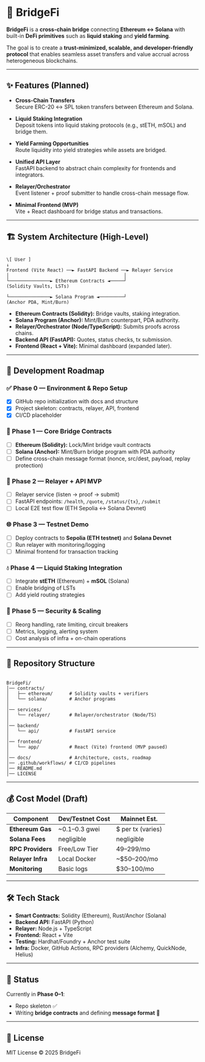 
# 🌉 BridgeFi

**BridgeFi** is a **cross-chain bridge** connecting **Ethereum ↔ Solana** with built-in **DeFi primitives** such as **liquid staking** and **yield farming**.  

The goal is to create a **trust-minimized, scalable, and developer-friendly protocol** that enables seamless asset transfers and value accrual across heterogeneous blockchains.  

---

## ✨ Features (Planned)

- **Cross-Chain Transfers**  
  Secure ERC-20 ↔ SPL token transfers between Ethereum and Solana.  

- **Liquid Staking Integration**  
  Deposit tokens into liquid staking protocols (e.g., stETH, mSOL) and bridge them.  

- **Yield Farming Opportunities**  
  Route liquidity into yield strategies while assets are bridged.  

- **Unified API Layer**  
  FastAPI backend to abstract chain complexity for frontends and integrators.  

- **Relayer/Orchestrator**  
  Event listener + proof submitter to handle cross-chain message flow.  

- **Minimal Frontend (MVP)**  
  Vite + React dashboard for bridge status and transactions.  

---

## 🏗️ System Architecture (High-Level)

```

\[ User ]
↓
Frontend (Vite React) ──► FastAPI Backend ──► Relayer Service
│                                          │
└───────────────► Ethereum Contracts ◄─────┘
(Solidity Vaults, LSTs)

└───────────────► Solana Program ◄─────────┘
(Anchor PDA, Mint/Burn)

```

- **Ethereum Contracts (Solidity):** Bridge vaults, staking integration.  
- **Solana Program (Anchor):** Mint/Burn counterpart, PDA authority.  
- **Relayer/Orchestrator (Node/TypeScript):** Submits proofs across chains.  
- **Backend API (FastAPI):** Quotes, status checks, tx submission.  
- **Frontend (React + Vite):** Minimal dashboard (expanded later).  

---

## 🚀 Development Roadmap

### ✅ Phase 0 — Environment & Repo Setup
- [x] GitHub repo initialization with docs and structure  
- [x] Project skeleton: contracts, relayer, API, frontend  
- [x] CI/CD placeholder  

### 🧩 Phase 1 — Core Bridge Contracts
- [ ] **Ethereum (Solidity):** Lock/Mint bridge vault contracts  
- [ ] **Solana (Anchor):** Mint/Burn bridge program with PDA authority  
- [ ] Define cross-chain message format (nonce, src/dest, payload, replay protection)  

### 🔄 Phase 2 — Relayer + API MVP
- [ ] Relayer service (listen → proof → submit)  
- [ ] FastAPI endpoints: `/health`, `/quote`, `/status/{tx}`, `/submit`  
- [ ] Local E2E test flow (ETH Sepolia ↔ Solana Devnet)  

### 🌐 Phase 3 — Testnet Demo
- [ ] Deploy contracts to **Sepolia (ETH testnet)** and **Solana Devnet**  
- [ ] Run relayer with monitoring/logging  
- [ ] Minimal frontend for transaction tracking  

### 💧 Phase 4 — Liquid Staking Integration
- [ ] Integrate **stETH** (Ethereum) + **mSOL** (Solana)  
- [ ] Enable bridging of LSTs  
- [ ] Add yield routing strategies  

### 🔐 Phase 5 — Security & Scaling
- [ ] Reorg handling, rate limiting, circuit breakers  
- [ ] Metrics, logging, alerting system  
- [ ] Cost analysis of infra + on-chain operations  

---

## 📂 Repository Structure

```

BridgeFi/
│── contracts/
│   ├── ethereum/      # Solidity vaults + verifiers
│   └── solana/        # Anchor programs
│
│── services/
│   └── relayer/       # Relayer/orchestrator (Node/TS)
│
│── backend/
│   └── api/           # FastAPI service
│
│── frontend/
│   └── app/           # React (Vite) frontend (MVP paused)
│
│── docs/              # Architecture, costs, roadmap
│── .github/workflows/ # CI/CD pipelines
│── README.md
│── LICENSE

```

---

## 💰 Cost Model (Draft)

| Component        | Dev/Testnet Cost | Mainnet Est. |
|------------------|-----------------|--------------|
| **Ethereum Gas** | ~0.1–0.3 gwei   | $ per tx (varies) |
| **Solana Fees**  | negligible      | negligible |
| **RPC Providers**| Free/Low Tier   | $49–$299/mo |
| **Relayer Infra**| Local Docker    | ~$50–200/mo |
| **Monitoring**   | Basic logs      | $30–100/mo |

---

## 🛠️ Tech Stack

- **Smart Contracts:** Solidity (Ethereum), Rust/Anchor (Solana)  
- **Backend API:** FastAPI (Python)  
- **Relayer:** Node.js + TypeScript  
- **Frontend:** React + Vite  
- **Testing:** Hardhat/Foundry + Anchor test suite  
- **Infra:** Docker, GitHub Actions, RPC providers (Alchemy, QuickNode, Helius)  

---

## 📅 Status

Currently in **Phase 0–1**:  
- Repo skeleton ✅  
- Writing **bridge contracts** and defining **message format** 🧩  

---

## 📜 License

MIT License © 2025 BridgeFi
